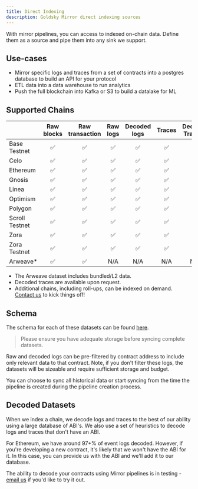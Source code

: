 ```yaml
---
title: Direct Indexing
description: Goldsky Mirror direct indexing sources
---
```


With mirror pipelines, you can access to indexed on-chain data. Define them as a source and pipe them into any sink we support.

## Use-cases

- Mirror specific logs and traces from a set of contracts into a postgres database to build an API for your protocol
- ETL data into a data warehouse to run analytics
- Push the full blockchain into Kafka or S3 to build a datalake for ML

## Supported Chains

|                | Raw blocks | Raw transaction | Raw logs | Decoded logs | Traces | Decoded Traces* | Raw Receipts |
| -------------- | :--------: | :-------------: | :------: | :----------: | :----: | :------------: | :----------: |
| Base Testnet   |     ✅     |       ✅        |    ✅    |      ✅      |   ✅   |       ✅       |      ✅      |
| Celo           |     ✅     |       ✅        |    ✅    |      ✅      |   ✅   |       ✅       |      ✅      |
| Ethereum       |     ✅     |       ✅        |    ✅    |      ✅      |   ✅   |       ✅       |      ✅      |
| Gnosis         |     ✅     |       ✅        |    ✅    |      ✅      |   ✅   |       ✅       |      ✅      |
| Linea          |     ✅     |       ✅        |    ✅    |      ✅      |   ✅   |       ✅       |      ✅      |
| Optimism       |     ✅     |       ✅        |    ✅    |      ✅      |   ✅   |       ✅       |      ✅      |
| Polygon        |     ✅     |       ✅        |    ✅    |      ✅      |   ✅   |       ✅       |      ✅      |
| Scroll Testnet |     ✅     |       ✅        |    ✅    |      ✅      |   ✅   |       ✅       |      ✅      |
| Zora           |     ✅     |       ✅        |    ✅    |      ✅      |   ✅   |       ✅       |      ✅      |
| Zora Testnet   |     ✅     |       ✅        |    ✅    |      ✅      |   ✅   |       ✅       |      ✅      |
| Arweave\*      |     ✅     |       ✅        |   N/A    |     N/A      |  N/A   |      N/A       |     N/A      |

- The Arweave dataset includes bundled/L2 data.
- Decoded traces are available upon request.
- Additional chains, including roll-ups, can be indexed on demand. [Contact us](mailto:support@goldsky.com) to kick things off!

## Schema

The schema for each of these datasets can be found [here](/references/indexed-on-chain-data-schemas).

> Please ensure you have adequate storage before syncing complete datasets.

Raw and decoded logs can be pre-filtered by contract address to include only relevant data to that contract. Note, if you don't filter these logs, the datasets will be sizeable and require sufficient storage and budget.

You can choose to sync all historical data or start syncing from the time the pipeline is created during the pipeline creation process.

## Decoded Datasets

When we index a chain, we decode logs and traces to the best of our ability using a large database of ABI's. We also use a set of heuristics to decode logs and traces that don't have an ABI.

For Ethereum, we have around 97+% of event logs decoded. However, if you're developing a new contract, it's likely that we won't have the ABI for it. In this case, you can provide us with the ABI and we'll add it to our database.

The ability to decode your contracts using Mirror pipelines is in testing - [email us](mailto:support@goldsky.com) if you'd like to try it out.

